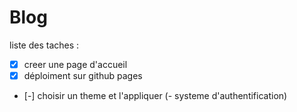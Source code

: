 # Blog 

liste des taches :
- [x] creer une page d'accueil 
- [x] déploiment sur github pages
- [-] choisir un theme et l'appliquer
(- systeme d'authentification)